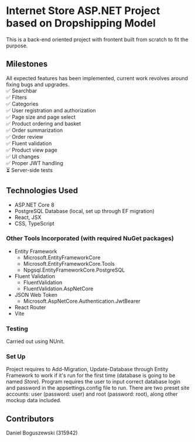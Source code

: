 # Internet Store ASP.NET Project based on Dropshipping Model
This is a back-end oriented project with frontent built from scratch to fit the purpose.

## Milestones
All expected features has been implemented, current work revolves around fixing bugs and upgrades. \
✅ Searchbar \
✅ Filters \
✅ Categories \
✅ User registration and authorization \
✅ Page size and page select \
✅ Product ordering and basket \
✅ Order summarization \
✅ Order review \
✅ Fluent validation \
✅ Product view page \
✅ UI changes \
✅ Proper JWT handling \
⏳ Server-side tests

## Technologies Used
- ASP.NET Core 8
- PostgreSQL Database (local, set up through EF migration)
- React, JSX
- CSS, TypeScript

### Other Tools Incorporated (with required NuGet packages)
- Entity Framework
  - Microsoft.EntityFrameworkCore
  - Microsoft.EntityFrameworkCore.Tools
  - Npgsql.EntityFrameworkCore.PostgreSQL
- Fluent Validation
  - FluentValidation
  - FluentValidation.AspNetCore
- JSON Web Token
  - Microsoft.AspNetCore.Authentication.JwtBearer
- React Router
- Vite

### Testing
Carried out using NUnit.

### Set Up
Project requires to Add-Migration, Update-Database through Entity Framework to work if it's run for the first time (database is going to be named *Store*).
Program requires the user to input correct database login and password in the appsettings.config file to run. 
There are two preset site accounts: user (password: user) and root (password: root), along other mockup data included.

## Contributors
Daniel Boguszewski (315942)
